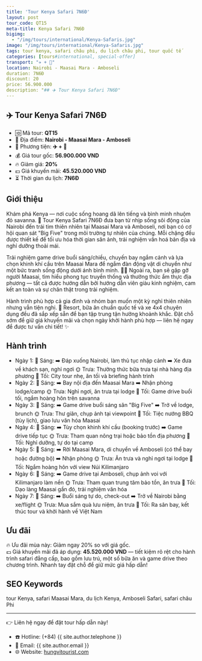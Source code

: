 ```yaml
---
title: 'Tour Kenya Safari 7N6Đ'
layout: post
tour_code: QT15
meta-title: Kenya Safari 7N6Đ
bigimg:
  - "/img/tours/international/Kenya-Safaris.jpg"
image: "/img/tours/international/Kenya-Safaris.jpg"
tags: tour kenya, safari châu phi, du lịch châu phi, tour quốc tế
categories: [tours#international, special-offer]
transport: "✈️ + 🚙"
location: Nairobi - Maasai Mara - Amboseli
duration: 7N6Đ
discount: 20
price: 56.900.000
description: "## ✈️ Tour Kenya Safari 7N6Đ"
---
```


## ✈️ Tour Kenya Safari 7N6Đ 

- 🆔 Mã tour: **QT15**
- 📍 Địa điểm: **Nairobi - Maasai Mara - Amboseli**
- 🚗 Phương tiện: **✈️ + 🚙**
- 💰 Giá tour gốc: **56.900.000 VND**
- 🔥 Giảm giá: **20%**
- 💵 Giá khuyến mãi: **45.520.000 VND**
- ⏳ Thời gian du lịch: **7N6Đ**


## Giới thiệu
Khám phá Kenya — nơi cuộc sống hoang dã lên tiếng và bình minh nhuộm đỏ savanna. 🌅 Tour Kenya Safari 7N6Đ đưa bạn từ nhịp sống sôi động của Nairobi đến trái tim thiên nhiên tại Maasai Mara và Amboseli, nơi bạn có cơ hội quan sát "Big Five" trong môi trường tự nhiên của chúng. Mỗi chặng đều được thiết kế để tối ưu hóa thời gian săn ảnh, trải nghiệm văn hoá bản địa và nghỉ dưỡng thoải mái.

Trải nghiệm game drive buổi sáng/chiều, chuyến bay ngắm cảnh và lựa chọn khinh khí cầu trên Maasai Mara để ngắm đàn động vật di chuyển như một bức tranh sống động dưới ánh bình minh. 🐘🦁 Ngoài ra, bạn sẽ gặp gỡ người Maasai, tìm hiểu phong tục truyền thống và thưởng thức ẩm thực địa phương — tất cả được hướng dẫn bởi hướng dẫn viên giàu kinh nghiệm, cam kết an toàn và sự chân thật trong trải nghiệm.

Hành trình phù hợp cả gia đình và nhóm bạn muốn một kỳ nghỉ thiên nhiên nhưng vẫn tiện nghi. 🧳 Resort, bữa ăn chuẩn quốc tế và xe 4x4 chuyên dụng đều đã sắp xếp sẵn để bạn tập trung tận hưởng khoảnh khắc. Đặt chỗ sớm để giữ giá khuyến mãi và chọn ngày khởi hành phù hợp — liên hệ ngay để được tư vấn chi tiết! ✨

## Hành trình
- Ngày 1:
  🌅 Sáng: ➡️ Đáp xuống Nairobi, làm thủ tục nhập cảnh ➡️ Xe đưa về khách sạn, nghỉ ngơi
  🌞 Trưa: Thưởng thức bữa trưa tại nhà hàng địa phương
  🌙 Tối: City tour nhẹ, ăn tối và briefing hành trình
- Ngày 2:
  🌅 Sáng: ➡️ Bay nội địa đến Maasai Mara ➡️ Nhận phòng lodge/camp
  🌞 Trưa: Nghỉ ngơi, ăn trưa tại lodge
  🌙 Tối: Game drive buổi tối, ngắm hoàng hôn trên savanna
- Ngày 3:
  🌅 Sáng: ➡️ Game drive buổi sáng săn "Big Five" ➡️ Trở về lodge, brunch
  🌞 Trưa: Thư giãn, chụp ảnh tại viewpoint
  🌙 Tối: Tiệc nướng BBQ (tùy lịch), giao lưu văn hóa Maasai
- Ngày 4:
  🌅 Sáng: ➡️ Tùy chọn khinh khí cầu (booking trước) ➡️ Game drive tiếp tục
  🌞 Trưa: Tham quan nông trại hoặc bảo tồn địa phương
  🌙 Tối: Nghỉ dưỡng, tự do tại camp
- Ngày 5:
  🌅 Sáng: ➡️ Rời Maasai Mara, di chuyển về Amboseli (có thể bay hoặc đường bộ) ➡️ Nhận phòng
  🌞 Trưa: Ăn trưa và nghỉ ngơi tại lodge
  🌙 Tối: Ngắm hoàng hôn với view Núi Kilimanjaro
- Ngày 6:
  🌅 Sáng: ➡️ Game drive tại Amboseli, chụp ảnh voi với Kilimanjaro làm nền
  🌞 Trưa: Tham quan trung tâm bảo tồn, ăn trưa
  🌙 Tối: Dạo làng Maasai gần đó, trải nghiệm văn hóa
- Ngày 7:
  🌅 Sáng: ➡️ Buổi sáng tự do, check-out ➡️ Trở về Nairobi bằng xe/flight
  🌞 Trưa: Mua sắm quà lưu niệm, ăn trưa
  🌙 Tối: Ra sân bay, kết thúc tour và khởi hành về Việt Nam

## Ưu đãi
🔥 Ưu đãi mùa này: Giảm ngay 20% so với giá gốc.  
💵 Giá khuyến mãi đã áp dụng: **45.520.000 VND** — tiết kiệm rõ rệt cho hành trình safari đẳng cấp, bao gồm lưu trú, một số bữa ăn và game drive theo chương trình. Nhanh tay đặt chỗ để giữ mức giá hấp dẫn!

## SEO Keywords
tour Kenya, safari Maasai Mara, du lịch Kenya, Amboseli Safari, safari châu Phi

---

👉 Liên hệ ngay để đặt tour hấp dẫn này!

- ☎️ Hotline: (+84) {{ site.author.telephone }}
- 📧 Email: {{ site.author.email }}
- 🌐 Website: [hungvitourist.com](https://hungvitourist.com)

